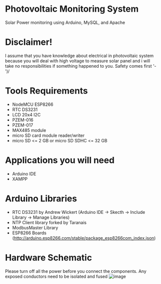 # Photovoltaic Monitoring System 
Solar Power monitoring using Arduino, MySQL, and Apache

# Disclaimer!
I assume that you have knowledge about electrical in photovoltaic system because you will deal with high voltage to measure solar panel and i will take no responsibilities if something happened to you. Safety comes first '-')/

# Tools Requirements
  - NodeMCU ESP8266
  - RTC DS3231
  - LCD 20x4 I2C
  - PZEM-016
  - PZEM-017
  - MAX485 module
  - micro SD card module reader/writer
  - micro SD <= 2 GB or micro SD SDHC <= 32 GB

# Applications you will need
  - Arduino IDE
  - XAMPP

# Arduino Libraries
  - RTC DS3231 by Andrew Wickert (Arduino IDE -> Skecth -> Include Library -> Manage Libraries)
  - NTP Client library forked by Taranais
  - ModbusMaster Library
  - ESP8266 Boards (http://arduino.esp8266.com/stable/package_esp8266com_index.json)

# Hardware Schematic
Please turn off all the power before you connect the components. Any exposed conductors need to be isolated and fused 
![image](https://github.com/junonurakbar/PZEM016andPZEM017NodeMCU/assets/111905396/daf4d857-0464-4a29-9178-e3a978287b80)
